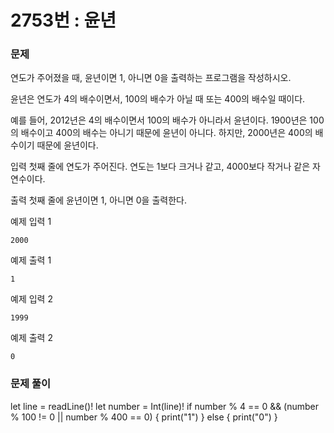 # 2753번 : 윤년

### 문제 

연도가 주어졌을 때, 윤년이면 1, 아니면 0을 출력하는 프로그램을 작성하시오.

윤년은 연도가 4의 배수이면서, 100의 배수가 아닐 때 또는 400의 배수일 때이다.

예를 들어, 2012년은 4의 배수이면서 100의 배수가 아니라서 윤년이다. 1900년은 100의 배수이고 400의 배수는 아니기 때문에 윤년이 아니다. 하지만, 2000년은 400의 배수이기 때문에 윤년이다.

입력
첫째 줄에 연도가 주어진다. 연도는 1보다 크거나 같고, 4000보다 작거나 같은 자연수이다.

출력
첫째 줄에 윤년이면 1, 아니면 0을 출력한다.

예제 입력 1
```
2000
```
예제 출력 1 
```
1
```
예제 입력 2 
```
1999
```
예제 출력 2 
```
0
```

### 문제 풀이

let line = readLine()!
let number = Int(line)!
if number % 4 == 0 && (number % 100 != 0 || number % 400 == 0) {
    print("1")
} else {
    print("0")
}

